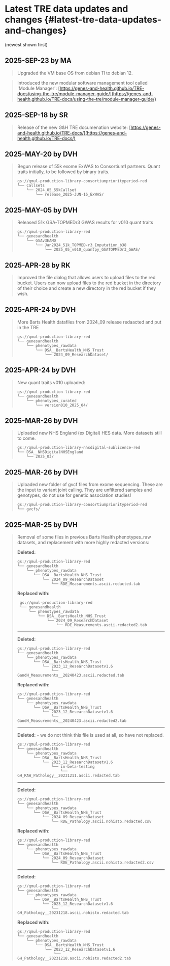 # Latest TRE data updates and changes {#latest-tre-data-updates-and-changes}

(newest shown first)

## 2025-SEP-23 by MA  
> Upgraded the VM base OS from debian 11 to debian 12.

> Introduced the new modular software management tool called 'Module Manager': [https://genes-and-health.github.io/TRE-docs/using-the-tre/module-manager-guide/](https://genes-and-health.github.io/TRE-docs/using-the-tre/module-manager-guide/)

## 2025-SEP-18 by SR  
>  Release of the new G&H TRE documenation website: [https://genes-and-health.github.io/TRE-docs/](https://genes-and-health.github.io/TRE-docs/)

## 2025-MAY-20 by DVH  
>  Begun release of 55k exome ExWAS to Consortium1 partners. Quant traits initially, to be followed by binary traits.
>  ```
>  gs://qmul-production-library-consortiumpriorityperiod-red
>  └── Callsets
>      └── 2024_05_55kCallset
>          └── release_2025-JUN-16_ExWAS/
>  ```

## 2025-MAY-05 by DVH  
>  Released 51k GSA-TOPMEDr3 GWAS results for v010 quant traits
>  ```
>  gs://qmul-production-library-red
>  └── genesandhealth
>      └── GSAv3EAMD
>          └── Jan2024_51k_TOPMED-r3_Imputation_b38
>              └── 2025_05_v010_quantpy_GSATOPMEDr3_GWAS/
>  ```

## 2025-APR-28 by RK  
>  Improved the file dialog that allows users to upload files to the red bucket. Users can now upload files to the red bucket in the directory of their choice and create a new directory in the red bucket if they wish.

## 2025-APR-24 by DVH  
>  More Barts Health datafiles from 2024_09 release redaacted and put in the TRE
>  ```
>  gs://qmul-production-library-red
>  └── genesandhealth
>      └── phenotypes_rawdata
>          └── DSA__BartsHealth_NHS_Trust
>              └── 2024_09_ResearchDataset/
>  ```

## 2025-APR-24 by DVH  
>  New quant traits v010 uploaded:
>  ```
>  gs://qmul-production-library-red
>  └── genesandhealth
>      └── phenotypes_curated
>          └── version010_2025_04/
>  ```

## 2025-MAR-26 by DVH  
>  Uploaded new NHS England (ex Digital) HES data. More datasets still to come.  
>  ```
>  gs://qmul-production-library-nhsdigital-sublicence-red
>  └── DSA__NHSDigitalNHSEngland
>      └── 2025_03/
>  ```

## 2025-MAR-26 by DVH  
>  Uploaded new folder of gvcf files from exome sequencing. These are the input to variant joint calling. They are unfiltered samples and genotypes, do not use for genetic association studies!
>  ```
>  gs://qmul-production-library-consortiumpriorityperiod-red
>  └── gvcfs/
>  ```

## 2025-MAR-25 by DVH  
>  Removal of some files in previous Barts Health phenotypes_raw datasets, and replacement with more highly redacted versions:  
>  
>  **Deleted:**  
>  ```
>  gs://qmul-production-library-red
>  └── genesandhealth
>      └── phenotypes_rawdata
>         └── DSA__BartsHealth_NHS_Trust
>             └── 2024_09_ResearchDataset
>                 └── RDE_Measurements.ascii.redacted.tab
>  ``` 
>  **Replaced with:**   
>  ```
>   gs://qmul-production-library-red
>   └── genesandhealth
>       └── phenotypes_rawdata
>           └── DSA__BartsHealth_NHS_Trust
>               └── 2024_09_ResearchDataset
>                   └── RDE_Measurements.ascii.redacted2.tab
>  ```
>  ---
>  **Deleted:**  
>  ```
>  gs://qmul-production-library-red
>  └── genesandhealth
>      └── phenotypes_rawdata
>         └── DSA__BartsHealth_NHS_Trust
>             └── 2023_12_ResearchDatasetv1.6
>                 └── GandH_Measurements__20240423.ascii.redacted.tab
>  ```
>  **Replaced with:**  
>  ```
>  gs://qmul-production-library-red
>  └── genesandhealth
>      └── phenotypes_rawdata
>         └── DSA__BartsHealth_NHS_Trust
>             └── 2023_12_ResearchDatasetv1.6
>                 └── GandH_Measurements__20240423.ascii.redacted2.tab
>  ```
>  ---
>  **Deleted:** - we do not think this file is used at all, so have not replaced.
>  ```
>  gs://qmul-production-library-red
>  └── genesandhealth
>      └── phenotypes_rawdata
>         └── DSA__BartsHealth_NHS_Trust
>             └── 2023_12_ResearchDatasetv1.6
>                 └── in-beta-testing
>                     └── GH_RAW_Pathology__20231211.ascii.redacted.tab
>  ```
>  ---
>  **Deleted:**  
>  ```
>  gs://qmul-production-library-red
>  └── genesandhealth
>      └── phenotypes_rawdata
>         └── DSA__BartsHealth_NHS_Trust
>             └── 2024_09_ResearchDataset
>                 └── RDE_Pathology.ascii.nohisto.redacted.csv
>  ```
>  **Replaced with:**  
>  ```
>  gs://qmul-production-library-red
>  └── genesandhealth
>      └── phenotypes_rawdata
>         └── DSA__BartsHealth_NHS_Trust
>             └── 2024_09_ResearchDataset
>                 └── RDE_Pathology.ascii.nohisto.redacted2.csv
>  ```
>  ---
>  **Deleted:**  
>  ```
>  gs://qmul-production-library-red
>  └── genesandhealth
>      └── phenotypes_rawdata
>         └── DSA__BartsHealth_NHS_Trust
>             └── 2023_12_ResearchDatasetv1.6
>                 └── GH_Pathology__20231218.ascii.nohisto.redacted.tab
>  ```
>  **Replaced with:**
>  ```
>  gs://qmul-production-library-red
>  └── genesandhealth
>      └── phenotypes_rawdata
>          └── DSA__BartsHealth_NHS_Trust
>              └── 2023_12_ResearchDatasetv1.6
>                  └── GH_Pathology__20231218.ascii.nohisto.redacted2.tab
>  ```
